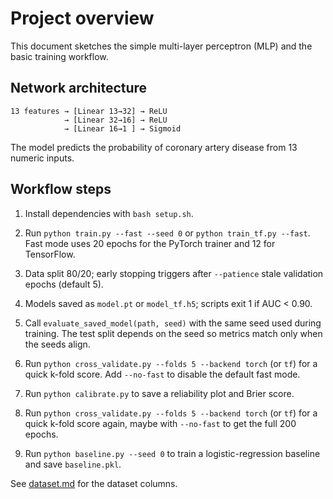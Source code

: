 # Project overview

This document sketches the simple multi-layer perceptron (MLP) and the basic
training workflow.

## Network architecture

```text
13 features → [Linear 13→32] → ReLU
            → [Linear 32→16] → ReLU
            → [Linear 16→1 ] → Sigmoid
```

The model predicts the probability of coronary artery disease from 13 numeric
inputs.

## Workflow steps

1. Install dependencies with `bash setup.sh`.

2. Run `python train.py --fast --seed 0` or `python train_tf.py --fast`.
   Fast mode uses 20 epochs for the PyTorch trainer and 12 for TensorFlow.

3. Data split 80/20; early stopping triggers after `--patience` stale
   validation epochs (default 5).

4. Models saved as `model.pt` or `model_tf.h5`; scripts exit 1 if AUC < 0.90.

5. Call `evaluate_saved_model(path, seed)` with the same seed used during
   training. The test split depends on the seed so metrics match only when the
   seeds align.

6. Run `python cross_validate.py --folds 5 --backend torch` (or `tf`) for a
   quick k-fold score. Add `--no-fast` to disable the default fast mode.

7. Run `python calibrate.py` to save a reliability plot and Brier score.

8. Run `python cross_validate.py --folds 5 --backend torch` (or `tf`) for a
   quick k-fold score again, maybe with `--no-fast` to get the full 200 epochs.

9. Run `python baseline.py --seed 0` to train a logistic-regression
   baseline and save `baseline.pkl`.

See [dataset.md](dataset.md) for the dataset columns.
